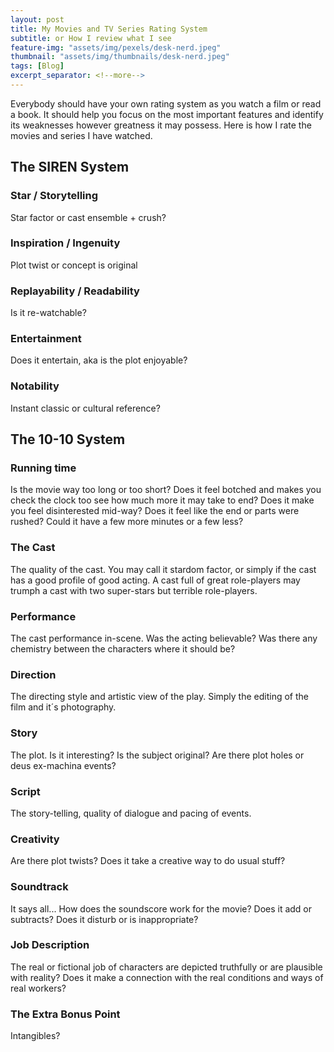 ```yaml
---
layout: post
title: My Movies and TV Series Rating System
subtitle: or How I review what I see
feature-img: "assets/img/pexels/desk-nerd.jpeg"
thumbnail: "assets/img/thumbnails/desk-nerd.jpeg"
tags: [Blog]
excerpt_separator: <!--more-->
---
```


Everybody should have your own rating system as you watch a film or read a book. It should help you focus on the most important features and identify its weaknesses however greatness it may possess. Here is how I rate the movies and series I have watched.

<!--more-->

## The SIREN System

### Star / Storytelling

Star factor or cast ensemble + crush?

### Inspiration / Ingenuity

Plot twist or concept is original

### Replayability / Readability

Is it re-watchable?

### Entertainment

Does it entertain, aka is the plot enjoyable?

### Notability

Instant classic or cultural reference?

## The 10-10 System

### Running time

Is the movie way too long or too short? Does it feel botched and makes you check the clock too see how much more it may take to end? Does it make you feel disinterested mid-way? Does it feel like the end or parts were rushed? Could it have a few more minutes or a few less?

### The Cast

The quality of the cast. You may call it stardom factor, or simply if the cast has a good profile of good acting. A cast full of great role-players may trumph a cast with two super-stars but terrible role-players.

### Performance

The cast performance in-scene. Was the acting believable? Was there any chemistry between the characters where it should be?

### Direction

The directing style and artistic view of the play. Simply the editing of the film and it´s photography.

### Story

The plot. Is it interesting? Is the subject original? Are there plot holes or deus ex-machina events?

### Script

The story-telling, quality of dialogue and pacing of events.

### Creativity

Are there plot twists? Does it take a creative way to do usual stuff?

### Soundtrack

It says all... How does the soundscore work for the movie? Does it add or subtracts? Does it disturb or is inappropriate?

### Job Description

The real or fictional job of characters are depicted truthfully or are plausible with reality? Does it make a connection with the real conditions and ways of real workers?

### The Extra Bonus Point

Intangibles?
